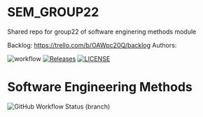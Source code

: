 # SEM_GROUP22

Shared repo for group22 of software enginering methods module

Backlog: https://trello.com/b/OAWpc20Q/backlog
 Authors:

![workflow](https://github.com/40511028/SEM_GROUP22/actions/workflows/main.yml/badge.svg)
[![Releases](https://img.shields.io/github/release/40511028/sem/all.svg?style=flat-square)](https://github.com/40511028/sem/releases)
[![LICENSE](https://img.shields.io/github/license/40511028/sem.svg?style=flat-square)](https://github.com/40511028/sem/blob/master/LICENSE)

# Software Engineering Methods
![GitHub Workflow Status (branch)](https://img.shields.io/github/workflow/status/40511028/SEM_GROUP22/Checkout/develop?style=flat-square)